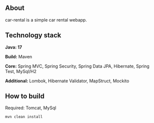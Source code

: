 ## About
car-rental is a simple car rental webapp.

## Technology stack
**Java: 17**

**Build:** Maven

**Core:** Spring MVC, Spring Security, Spring Data JPA, Hibernate, Spring Test, MySql/H2

**Additional:** Lombok, Hibernate Validator, MapStruct, Mockito

## How to build
Required: Tomcat, MySql
```sh
mvn clean install
```


